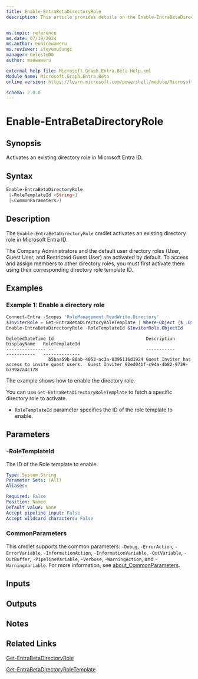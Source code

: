 ```yaml
---
title: Enable-EntraBetaDirectoryRole
description: This article provides details on the Enable-EntraBetaDirectoryRole command.


ms.topic: reference
ms.date: 07/19/2024
ms.author: eunicewaweru
ms.reviewer: stevemutungi
manager: CelesteDG
author: msewaweru

external help file: Microsoft.Graph.Entra.Beta-Help.xml
Module Name: Microsoft.Graph.Entra.Beta
online version: https://learn.microsoft.com/powershell/module/Microsoft.Graph.Entra.Beta/Enable-EntraBetaDirectoryRole

schema: 2.0.0
---
```


# Enable-EntraBetaDirectoryRole

## Synopsis

Activates an existing directory role in Microsoft Entra ID.

## Syntax

```powershell
Enable-EntraBetaDirectoryRole
 [-RoleTemplateId <String>]
 [<CommonParameters>]
```

## Description

The `Enable-EntraBetaDirectoryRole` cmdlet activates an existing directory role in Microsoft Entra ID.

The Company Administrators and the default user directory roles (User, Guest User, and Restricted Guest User) are activated by default. To access and assign members to other directory roles, you must first activate them using their corresponding directory role template ID.

## Examples

### Example 1: Enable a directory role

```powershell
Connect-Entra -Scopes 'RoleManagement.ReadWrite.Directory'
$InviterRole = Get-EntraBetaDirectoryRoleTemplate | Where-Object {$_.DisplayName -eq 'Guest Inviter'}
Enable-EntraBetaDirectoryRole -RoleTemplateId $InviterRole.ObjectId
```

```Output
DeletedDateTime Id                                   Description                                      DisplayName   RoleTemplateId
--------------- --                                   -----------                                      -----------   --------------
                b5baa59b-86ab-4053-ac3a-0396116d1924 Guest Inviter has access to invite guest users.  Guest Inviter 92ed04bf-c94a-4b82-9729-b799a7a4c178
```

The example shows how to enable the directory role.

You can use `Get-EntraBetaDirectoryRoleTemplate` to fetch a specific directory role to activate.

- `RoleTemplateId` parameter specifies the ID of the role template to enable.

## Parameters

### -RoleTemplateId

The ID of the Role template to enable.

```yaml
Type: System.String
Parameter Sets: (All)
Aliases:

Required: False
Position: Named
Default value: None
Accept pipeline input: False
Accept wildcard characters: False
```

### CommonParameters

This cmdlet supports the common parameters: `-Debug`, `-ErrorAction`, `-ErrorVariable`, `-InformationAction`, `-InformationVariable`, `-OutVariable`, `-OutBuffer`, `-PipelineVariable`, `-Verbose`, `-WarningAction`, and `-WarningVariable`. For more information, see [about_CommonParameters](https://go.microsoft.com/fwlink/?LinkID=113216).

## Inputs

## Outputs

## Notes

## Related Links

[Get-EntraBetaDirectoryRole](Get-EntraBetaDirectoryRole.md)

[Get-EntraBetaDirectoryRoleTemplate](Get-EntraBetaDirectoryRoleTemplate.md)
